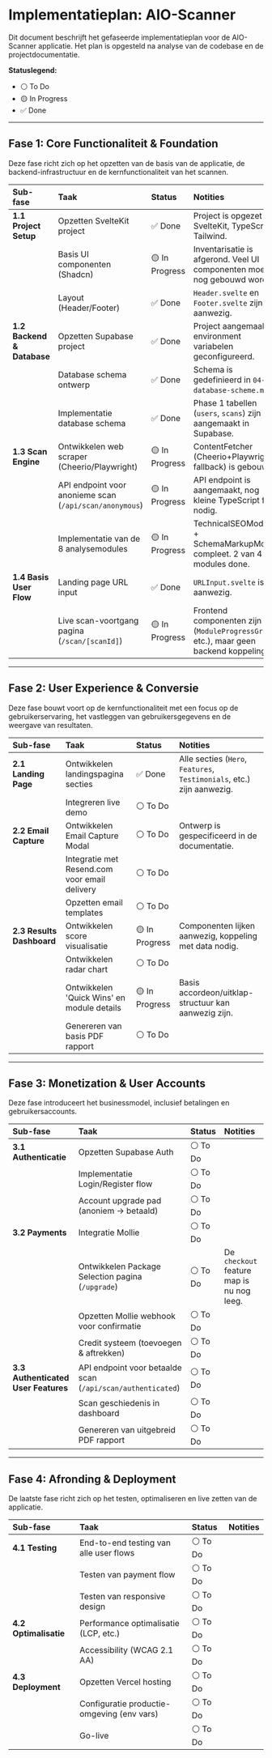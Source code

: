 # Implementatieplan: AIO-Scanner

Dit document beschrijft het gefaseerde implementatieplan voor de AIO-Scanner applicatie. Het plan is opgesteld na analyse van de codebase en de projectdocumentatie.

**Statuslegend:**
- ⚪️ To Do
- 🟡 In Progress
- ✅ Done

---

## Fase 1: Core Functionaliteit & Foundation

Deze fase richt zich op het opzetten van de basis van de applicatie, de backend-infrastructuur en de kernfunctionaliteit van het scannen.

| Sub-fase | Taak | Status | Notities |
| :--- | :--- | :--- | :--- |
| **1.1 Project Setup** | Opzetten SvelteKit project | ✅ Done | Project is opgezet met SvelteKit, TypeScript, Tailwind. |
| | Basis UI componenten (Shadcn) | 🟡 In Progress | Inventarisatie is afgerond. Veel UI componenten moeten nog gebouwd worden. |
| | Layout (Header/Footer) | ✅ Done | `Header.svelte` en `Footer.svelte` zijn aanwezig. |
| **1.2 Backend & Database** | Opzetten Supabase project | ✅ Done | Project aangemaakt, environment variabelen geconfigureerd. |
| | Database schema ontwerp | ✅ Done | Schema is gedefinieerd in `04-database-scheme.md`. |
| | Implementatie database schema | ✅ Done | Phase 1 tabellen (`users`, `scans`) zijn aangemaakt in Supabase. |
| **1.3 Scan Engine** | Ontwikkelen web scraper (Cheerio/Playwright) | 🟡 In Progress | ContentFetcher (Cheerio+Playwright fallback) is gebouwd. |
| | API endpoint voor anonieme scan (`/api/scan/anonymous`) | 🟡 In Progress | API endpoint is aangemaakt, nog kleine TypeScript fixes nodig. |
| | Implementatie van de 8 analysemodules | 🟡 In Progress | TechnicalSEOModule + SchemaMarkupModule compleet. 2 van 4 core modules done. |
| **1.4 Basis User Flow**| Landing page URL input | ✅ Done | `URLInput.svelte` is aanwezig. |
| | Live scan-voortgang pagina (`/scan/[scanId]`) | 🟡 In Progress | Frontend componenten zijn er (`ModuleProgressGrid`, etc.), maar geen backend koppeling. |

---

## Fase 2: User Experience & Conversie

Deze fase bouwt voort op de kernfunctionaliteit met een focus op de gebruikerservaring, het vastleggen van gebruikersgegevens en de weergave van resultaten.

| Sub-fase | Taak | Status | Notities |
| :--- | :--- | :--- | :--- |
| **2.1 Landing Page** | Ontwikkelen landingspagina secties | ✅ Done | Alle secties (`Hero`, `Features`, `Testimonials`, etc.) zijn aanwezig. |
| | Integreren live demo | ⚪️ To Do | |
| **2.2 Email Capture** | Ontwikkelen Email Capture Modal | ⚪️ To Do | Ontwerp is gespecificeerd in de documentatie. |
| | Integratie met Resend.com voor email delivery | ⚪️ To Do | |
| | Opzetten email templates | ⚪️ To Do | |
| **2.3 Results Dashboard** | Ontwikkelen score visualisatie | 🟡 In Progress | Componenten lijken aanwezig, koppeling met data nodig. |
| | Ontwikkelen radar chart | ⚪️ To Do | |
| | Ontwikkelen 'Quick Wins' en module details | 🟡 In Progress | Basis accordeon/uitklap-structuur kan aanwezig zijn. |
| | Genereren van basis PDF rapport | ⚪️ To Do | |

---

## Fase 3: Monetization & User Accounts

Deze fase introduceert het businessmodel, inclusief betalingen en gebruikersaccounts.

| Sub-fase | Taak | Status | Notities |
| :--- | :--- | :--- | :--- |
| **3.1 Authenticatie** | Opzetten Supabase Auth | ⚪️ To Do | |
| | Implementatie Login/Register flow | ⚪️ To Do | |
| | Account upgrade pad (anoniem -> betaald) | ⚪️ To Do | |
| **3.2 Payments** | Integratie Mollie | ⚪️ To Do | |
| | Ontwikkelen Package Selection pagina (`/upgrade`) | ⚪️ To Do | De `checkout` feature map is nu nog leeg. |
| | Opzetten Mollie webhook voor confirmatie | ⚪️ To Do | |
| | Credit systeem (toevoegen & aftrekken) | ⚪️ To Do | |
| **3.3 Authenticated User Features**| API endpoint voor betaalde scan (`/api/scan/authenticated`) | ⚪️ To Do | |
| | Scan geschiedenis in dashboard | ⚪️ To Do | |
| | Genereren van uitgebreid PDF rapport | ⚪️ To Do | |

---

## Fase 4: Afronding & Deployment

De laatste fase richt zich op het testen, optimaliseren en live zetten van de applicatie.

| Sub-fase | Taak | Status | Notities |
| :--- | :--- | :--- | :--- |
| **4.1 Testing** | End-to-end testing van alle user flows | ⚪️ To Do | |
| | Testen van payment flow | ⚪️ To Do | |
| | Testen van responsive design | ⚪️ To Do | |
| **4.2 Optimalisatie** | Performance optimalisatie (LCP, etc.) | ⚪️ To Do | |
| | Accessibility (WCAG 2.1 AA) | ⚪️ To Do | |
| **4.3 Deployment** | Opzetten Vercel hosting | ⚪️ To Do | |
| | Configuratie productie-omgeving (env vars) | ⚪️ To Do | |
| | Go-live | ⚪️ To Do | |
